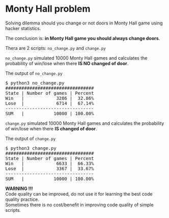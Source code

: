 # Monty Hall problem

Solving dilemma should you change or not doors in Monty Hall game using hacker statistics.

The conclusion is: **in Monty Hall game you should always change doors**.

Thera are 2 scripts: `no_change.py` and `change.py`

`no_change.py` simulated 10000 Monty Hall games and calculates the probability of win/lose when there **IS NO changed of door**.

The output of `no_change.py`

<pre>
$ python3 no_change.py 
#################################
State | Number of games | Percent
Win   |            3286 |  32.86%
Lose  |            6714 |  67.14%
---------------------------------
SUM   |           10000 | 100.00%
</pre>

`change.py` simulated 10000 Monty Hall games and calculates the probability of win/lose when there **IS changed of door**.

The output of `change.py`

<pre>
$ python3 change.py 
#################################
State | Number of games | Percent
Win   |            6633 |  66.33%
Lose  |            3367 |  33.67%
---------------------------------
SUM   |           10000 | 100.00%
</pre>

**WARNING !!!**  
Code quality can be improved, do not use it for learning the best code quality practice.   
Sometimes there is no cost/benefit in improving code quality of simple scripts.